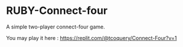 # RUBY-Connect-four

A simple two-player connect-four game.

You may play it here : https://replit.com/@tcoquery/Connect-Four?v=1
